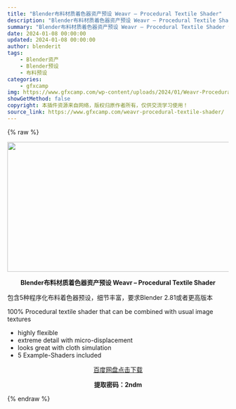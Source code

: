 ```yaml
---
title: "Blender布料材质着色器资产预设 Weavr – Procedural Textile Shader"
description: "Blender布料材质着色器资产预设 Weavr – Procedural Textile Shader 包含5种程序化布料着色器预设，细节丰富，要求Blender 2.81或者更高版本 ..."
summary: "Blender布料材质着色器资产预设 Weavr – Procedural Textile Shader 包含5种程序化布料着色器预设，细节丰富，要求Blender 2.81或者更高版本 ..."
date: 2024-01-08 00:00:00
updated: 2024-01-08 00:00:00
author: blenderit
tags: 
    - Blender资产
    - Blender预设
    - 布料预设
categories:
    - gfxcamp
img: https://www.gfxcamp.com/wp-content/uploads/2024/01/Weavr-Procedural-Textile-Shader.jpg
showGetMethod: false
copyright: 本插件资源来自网络，版权归原作者所有，仅供交流学习使用！
source_link: https://www.gfxcamp.com/weavr-procedural-textile-shader/
---
```


{% raw %}
<div><p><img decoding="async" class="aligncenter size-full wp-image-117663" src="https://www.gfxcamp.com/wp-content/uploads/2024/01/Weavr-Procedural-Textile-Shader.jpg" data-src="https://www.gfxcamp.com/wp-content/uploads/2024/01/Weavr-Procedural-Textile-Shader.jpg" alt="" width="640" height="295" data-srcset="https://www.gfxcamp.com/wp-content/uploads/2024/01/Weavr-Procedural-Textile-Shader.jpg 640w, https://www.gfxcamp.com/wp-content/uploads/2024/01/Weavr-Procedural-Textile-Shader-150x69.jpg 150w" data-sizes="(max-width: 640px) 100vw, 640px"></p><p style="text-align: center;"><strong>Blender布料材质着色器资产预设 Weavr – Procedural Textile Shader</strong></p><p>包含5种程序化布料着色器预设，细节丰富，要求Blender 2.81或者更高版本</p><p>100% Procedural textile shader that can be combined with usual image textures</p><ul>
<li>highly flexible</li>
<li>extreme detail with micro-displacement</li>
<li>looks great with cloth simulation</li>
<li>5 Example-Shaders included</li>
</ul><p style="text-align: center;"><a class="maxbutton-3 maxbutton maxbutton-baidu" target="_blank" rel="noopener" href="https://pan.baidu.com/s/1cWBkhAv4TeIv09znd4PAtQ?pwd=2ndm"><span class="mb-text">百度网盘点击下载</span></a></p><p style="text-align: center;"><strong>提取密码：2ndm</strong></p></div>
<div style="display: none">gfxcamp</div>
{% endraw %}